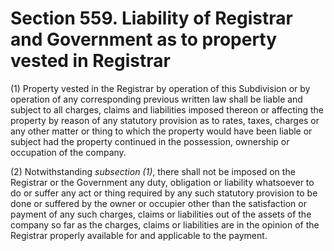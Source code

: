 # Section 559. Liability of Registrar and Government as to property vested in Registrar

 \(1\) Property vested in the Registrar by operation of this Subdivision or by operation of any corresponding previous written law shall be liable and subject to all charges, claims and liabilities imposed thereon or affecting the property by reason of any statutory provision as to rates, taxes, charges or any other matter or thing to which the property would have been liable or subject had the property continued in the possession, ownership or occupation of the company.

\(2\) Notwithstanding _subsection \(1\)_, there shall not be imposed on the Registrar or the Government any duty, obligation or liability whatsoever to do or suffer any act or thing required by any such statutory provision to be done or suffered by the owner or occupier other than the satisfaction or payment of any such charges, claims or liabilities out of the assets of the company so far as the charges, claims or liabilities are in the opinion of the Registrar properly available for and applicable to the payment.

